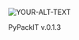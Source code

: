 <picture><source media="(prefers-color-scheme: dark)" srcset="docs/website_sphinx/source/_static/img/logo/logo_dark.svg"><source media="(prefers-color-scheme: light)" srcset="docs/website_sphinx/source/_static/img/logo/logo_light.svg"><img alt="YOUR-ALT-TEXT" src="docs/website_sphinx/source/_static/img/logo/logo_dark.svg"></picture>

PyPackIT v.0.1.3
